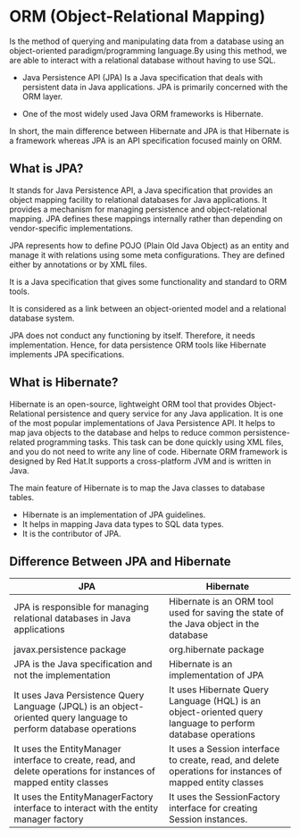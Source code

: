 # ORM (Object-Relational Mapping)
<p>Is the method of querying and manipulating data from a database using an object-oriented paradigm/programming language.By using this method, we are able to interact with a relational database without having to use SQL.

- Java Persistence API (JPA)
 Is a Java specification that deals with persistent data in Java applications. JPA is primarily concerned with the ORM layer.

- One of the most widely used Java ORM frameworks is Hibernate.

 In short, the main difference between Hibernate and JPA is that Hibernate is a framework whereas JPA is an API specification focused mainly on ORM.

## What is JPA?
<p> It stands for Java Persistence API, a Java specification that provides an object mapping facility to relational databases for Java applications. It provides a mechanism for managing persistence and object-relational mapping. JPA defines these mappings internally rather than depending on vendor-specific implementations.

<p>JPA represents how to define POJO (Plain Old Java Object) as an entity and manage it with relations using some meta configurations. They are defined either by annotations or by XML files.

<p>It is a Java specification that gives some functionality and standard to ORM tools.
<p>It is considered as a link between an object-oriented model and a relational database system.
<p>JPA does not conduct any functioning by itself. Therefore, it needs implementation. Hence, for data persistence ORM tools like Hibernate implements JPA specifications.




## What is Hibernate?
<p>Hibernate is an open-source, lightweight ORM tool that provides Object-Relational persistence and query service for any Java application.
It is one of the most popular implementations of Java Persistence API.
It helps to map java objects to the database and helps to reduce common persistence-related programming tasks. This task can be done quickly using XML files, and you do not need to write any line of code.
Hibernate ORM framework is designed by Red Hat.It supports a cross-platform JVM and is written in Java.

 The main feature of Hibernate is to map the Java classes to database tables. 
 - Hibernate is an implementation of JPA guidelines.
- It helps in mapping Java data types to SQL data types.
- It is the contributor of JPA.



## Difference Between JPA and Hibernate


| JPA | Hibernate |
|--------------- |---------------|
|JPA is responsible for managing relational databases in Java applications|Hibernate is an ORM tool used for saving the state of the Java object in the database|
|javax.persistence package |org.hibernate package|
|JPA is the Java specification and not the implementation|Hibernate is an implementation of JPA|
|It uses Java Persistence Query Language (JPQL) is an object-oriented query language to perform database operations|It uses Hibernate Query Language (HQL) is an object-oriented query language to perform database operations|
|It uses the EntityManager interface to create, read, and delete operations for instances of mapped entity classes|It uses a Session interface to create, read, and delete operations for instances of mapped entity classes|
|It  uses the EntityManagerFactory interface to interact with the entity manager factory|It uses the SessionFactory interface for creating Session instances.|


